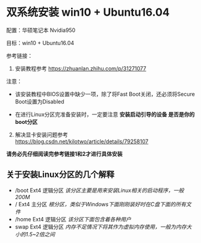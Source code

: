 # 双系统安装 win10 + Ubuntu16.04

配置：华硕笔记本 Nvidia950 

目标：win10 + Ubuntu16.04

参考链接：

1. 安装教程参考 https://zhuanlan.zhihu.com/p/31271077   

  注意：

  - 该安装教程中BIOS设置中缺少一项，除了将Fast Boot关闭，还必须将Secure Boot设置为Disabled


  - 在进行Linux分区完准备安装时，一定要注意 **安装启动引导的设备 是否是你的boot分区**

2. 解决显卡安装问题参考 https://blog.csdn.net/kilotwo/article/details/79258107

**请务必先仔细阅读完参考链接1和2才进行具体安装**



## 关于安装Linux分区的几个解释

- /boot           Ext4 逻辑分区    *该分区主要是用来安装Linux相关的启动程序，一般200M*
- /                   Ext4 主分区        *根分区，类似于Windows下面刚刚装好时在C盘下面的所有文件*
- /home         Ext4 逻辑分区    *该分区下面包含着各种用户*
- swap             Ext4 逻辑分区   *内存不足情况下将其作为虚拟内存使用，一般为内存大小的1.5~2倍之间*